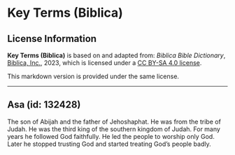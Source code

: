 # Key Terms (Biblica)

## License Information

**Key Terms (Biblica)** is based on and adapted from: _Biblica Bible Dictionary_, [Biblica, Inc.](https://www.biblica.com/), 2023, which is licensed under a [CC BY-SA 4.0 license](https://creativecommons.org/licenses/by-sa/4.0/legalcode.en).

This markdown version is provided under the same license.



--------------------------------

## Asa (id: 132428)

The son of Abijah and the father of Jehoshaphat. He was from the tribe of Judah. He was the third king of the southern kingdom of Judah. For many years he followed God faithfully. He led the people to worship only God. Later he stopped trusting God and started treating God’s people badly.


